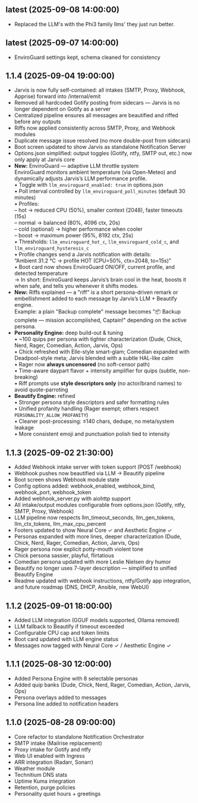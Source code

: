 ## latest (2025-09-08 14:00:00)
- Replaced the LLM's with the Phi3 family llms' they just run better.
## latest (2025-09-07 14:00:00)
- EnviroGuard settings kept, schema cleaned for consistency
## 1.1.4 (2025-09-04 19:00:00)
- Jarvis is now fully self-contained: all intakes (SMTP, Proxy, Webhook, Apprise) forward into /internal/emit
- Removed all hardcoded Gotify posting from sidecars — Jarvis is no longer dependent on Gotify as a server
- Centralized pipeline ensures all messages are beautified and riffed before any outputs
- Riffs now applied consistently across SMTP, Proxy, and Webhook modules
- Duplicate message issue resolved (no more double-post from sidecars)
- Boot screen updated to show Jarvis as standalone Notification Server
- Options.json simplified: output toggles (Gotify, ntfy, SMTP out, etc.) now only apply at Jarvis core
- **New:** EnviroGuard — adaptive LLM throttle system  
  EnviroGuard monitors ambient temperature (via Open-Meteo) and dynamically adjusts Jarvis’s LLM performance profile.  
  • Toggle with `llm_enviroguard_enabled: true` in options.json  
  • Poll interval controlled by `llm_enviroguard_poll_minutes` (default 30 minutes)  
  • Profiles:  
    – hot → reduced CPU (50%), smaller context (2048), faster timeouts (15s)  
    – normal → balanced (80%, 4096 ctx, 20s)  
    – cold (optional) → higher performance when cooler  
    – boost → maximum power (95%, 8192 ctx, 25s)  
  • Thresholds: `llm_enviroguard_hot_c`, `llm_enviroguard_cold_c`, and `llm_enviroguard_hysteresis_c`  
  • Profile changes send a Jarvis notification with details:  
    “Ambient 31.2 °C → profile HOT (CPU=50%, ctx=2048, to=15s)”  
  • Boot card now shows EnviroGuard ON/OFF, current profile, and detected temperature  
  → In short: EnviroGuard keeps Jarvis’s brain cool in the heat, boosts it when safe, and tells you whenever it shifts modes.
- **New:** Riffs explained — a "riff" is a short persona-driven remark or embellishment added to each message by Jarvis’s LLM + Beautify engine.  
  Example: a plain "Backup complete" message becomes "📦 Backup complete — mission accomplished, Captain!" depending on the active persona.
- **Personality Engine:** deep build-out & tuning  
  • ~100 quips per persona with tighter characterization (Dude, Chick, Nerd, Rager, Comedian, Action, Jarvis, Ops)  
  • Chick refreshed with Elle-style smart-glam; Comedian expanded with Deadpool-style meta; Jarvis blended with a subtle HAL-like calm  
  • Rager now **always uncensored** (no soft-censor path)  
  • Time-aware daypart flavor + intensity amplifier for quips (subtle, non-breaking)  
  • Riff prompts use **style descriptors only** (no actor/brand names) to avoid quote-parroting
- **Beautify Engine:** refined  
  • Stronger persona style descriptors and safer formatting rules  
  • Unified profanity handling (Rager exempt; others respect `PERSONALITY_ALLOW_PROFANITY`)  
  • Cleaner post-processing: ≤140 chars, dedupe, no meta/system leakage  
  • More consistent emoji and punctuation polish tied to intensity

## 1.1.3 (2025-09-02 21:30:00)
- Added Webhook intake server with token support (POST /webhook)
- Webhook pushes now beautified via LLM → Beautify pipeline
- Boot screen shows Webhook module state
- Config options added: webhook_enabled, webhook_bind, webhook_port, webhook_token
- Added webhook_server.py with aiohttp support
- All intake/output modules configurable from options.json (Gotify, ntfy, SMTP, Proxy, Webhook)
- LLM pipeline now respects llm_timeout_seconds, llm_gen_tokens, llm_ctx_tokens, llm_max_cpu_percent
- Footers updated to show Neural Core ✓ and Aesthetic Engine ✓
- Personas expanded with more lines, deeper characterization (Dude, Chick, Nerd, Rager, Comedian, Action, Jarvis, Ops)
- Rager persona now explicit potty-mouth violent tone
- Chick persona sassier, playful, flirtatious
- Comedian persona updated with more Leslie Nielsen dry humor
- Beautify no longer uses 7-layer description — simplified to unified Beautify Engine
- Readme updated with webhook instructions, ntfy/Gotify app integration, and future roadmap (DNS, DHCP, Ansible, new WebUI)

## 1.1.2 (2025-09-01 18:00:00)
- Added LLM integration (GGUF models supported, Ollama removed)
- LLM fallback to Beautify if timeout exceeded
- Configurable CPU cap and token limits
- Boot card updated with LLM engine status
- Messages now tagged with Neural Core ✓ / Aesthetic Engine ✓

## 1.1.1 (2025-08-30 12:00:00)
- Added Persona Engine with 8 selectable personas
- Added quip banks (Dude, Chick, Nerd, Rager, Comedian, Action, Jarvis, Ops)
- Persona overlays added to messages
- Persona line added to notification headers

## 1.1.0 (2025-08-28 09:00:00)
- Core refactor to standalone Notification Orchestrator
- SMTP intake (Mailrise replacement)
- Proxy intake for Gotify and ntfy
- Web UI enabled with Ingress
- ARR integration (Radarr, Sonarr)
- Weather module
- Technitium DNS stats
- Uptime Kuma integration
- Retention, purge policies
- Personality quiet hours + greetings
